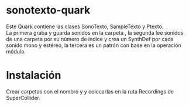 # sonotexto-quark
Este Quark contiene las clases SonoTexto, SampleTexto y Ptexto.  
La primera graba y guarda sonidos en la carpeta <sonotexto>, la segunda lee sonidos de una carpeta por su número de índice y crea un SynthDef por cada sonido mono y estéreo, la tercera es un patrón con base en la operación módulo.
# Instalación
Crear carpetas con el nombre <sonotexto> y <sampletexto> y colocarlas en la ruta Recordings de SuperCollider.
